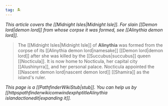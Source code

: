```yaml
---
tag: 🏝️
---
```

*This article covers the [[Midnight Isles|Midnight Isle]]. For slain [[Demon lord|demon lord]] from whose corpse it was formed, see [[Alinythia demon lord]].*

> The [[Midnight Isles|Midnight Isle]] of **Alinythia** was formed from the corpse of its [[Alinythia demon lord|namesake]] [[Demon lord|demon lord]] after she was killed by the [[Succubus|succubus]] queen [[Nocticula]]. It is now home to Nocticula, her capital city [[Alushinyrra]], and her personal palace. Nocticula appointed the [[Nascent demon lord|nascent demon lord]] [[Shamira]] as the island's ruler.



*This page is a [[PathfinderWikiStub|stub]]. You can help us by [[httpspathfinderwikicomwindexphptitleAlinythia islandactionedit|expanding it]].*







